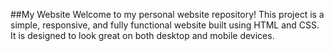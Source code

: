 ##My Website
Welcome to my personal website repository! This project is a simple, responsive, and fully functional website built using HTML and CSS. It is designed to look great on both desktop and mobile devices.
